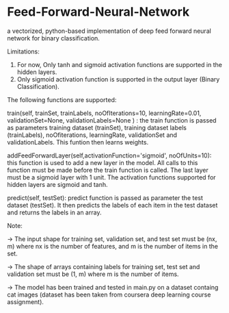 # Feed-Forward-Neural-Network
a vectorized, python-based implementation of deep feed forward neural network for binary classification.

Limitations:
1. For now, Only tanh and sigmoid activation functions are supported in the hidden layers.
2. Only sigmoid activation function is supported in the output layer (Binary Classification).

The following functions are supported:

train(self, trainSet, trainLabels, noOfIterations=10, learningRate=0.01, validationSet=None, validationLabels=None ) : the train function is passed as parameters training dataset (trainSet), training dataset labels (trainLabels), noOfiterations, learningRate, validationSet and validationLabels. This funtion then learns weights.

addFeedForwardLayer(self,activationFunction='sigmoid', noOfUnits=10): this function is used to add a new layer in the model. All calls to this function must be made before the train function is called. The last layer must be a sigmoid layer with 1 unit. The activation functions supported for hidden layers are sigmoid and tanh.

predict(self, testSet): predict function is passed as parameter the test dataset (testSet). It then predicts the labels of each item in the test dataset and returns the labels in an array.


Note:

-> The input shape for training set, validation set, and test set must be (nx, m) where nx is the number of features, and m is the number of items in the set.

-> The shape of arrays containing labels for training set, test set and validation set must be (1, m) where m is the number of items.

-> The model has been trained and tested in main.py on a dataset containg cat images (dataset has been taken from coursera deep learning course assignment).

